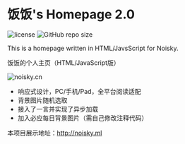 
# 饭饭's Homepage 2.0

![license]
![GitHub repo size]

This is a homepage written in HTML/JavsScript for Noisky.

饭饭的个人主页（HTML/JavaScript版）

<img src="https://cdn.jsdelivr.net/gh/noisky/Homepage@master/Noisky_files/img/effect_picture.png" alt="noisky.cn" title="个人主页效果图"/>

- 响应式设计，PC/手机/Pad，全平台阅读适配
- 背景图片随机选取
- 接入了一言并实现了异步加载
- 加入必应每日背景图片（需自己修改注释代码）

本项目展示地址：http://noisky.ml


[license]:https://img.shields.io/github/license/noisky/Homepage?color=blue&style=flat-square
[GitHub repo size]:https://img.shields.io/github/repo-size/noisky/Homepage?logo=git&style=flat-square
